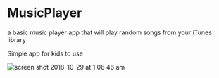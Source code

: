 # MusicPlayer
a basic music player app that will play random songs from your iTunes library

Simple app for kids to use 

![screen shot 2018-10-29 at 1 06 46 am](https://user-images.githubusercontent.com/26418542/47636846-01755e80-db17-11e8-87bf-70a3a7e16bf9.png)
